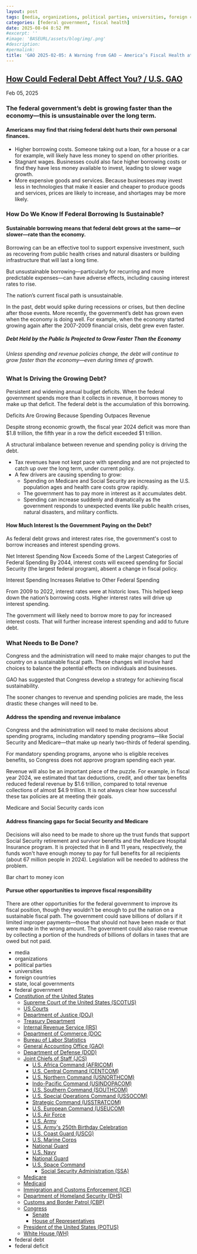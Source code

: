 ```yaml
---
layout: post
tags: [media, organizations, political parties, universities, foreign countries, state local governments, federal government, Constitution of the United States, Supreme Court of the United States (SCOTUS), US Courts, Department of Justice (DOJ), Treasury Department, Internal Revenue Service (IRS), Department of Commerce (DOC, Bureau of Labor Statistics, General Accounting Office (GAO), Department of Defense (DOD), Joint Chiefs of Staff (JCS), U.S. Africa Command (AFRICOM), U.S. Central Command (CENTCOM), U.S. Northern Command (USNORTHCOM), Indo-Pacific Command (USINDOPACOM), U.S. Southern Command (SOUTHCOM), U.S. Special Operations Command (USSOCOM), Strategic Command (USSTRATCOM), U.S. European Command (USEUCOM), U.S. Air Force, U.S. Army, U.S. Army’s 250th Birthday Celebration, U.S. Coast Guard (USCG), U.S. Marine Corps, National Guard, U.S. Navy, National Guard, U.S. Space Command, Social Security Administration (SSA), Medicare, Medicaid, Immigration and Customs Enforcement (ICE), Department of Homeland Security (DHS), Customs and Border Patrol (CBP), Congress, Senate, House of Representatives, President of the United States (POTUS), White House (WH), federal debt, federal deficit]
categories: [federal government, fiscal health]
date: 2025-08-04 8:52 PM
#excerpt: ''
#image: 'BASEURL/assets/blog/img/.png'
#description:
#permalink:
title: 'GAO 2025-02-05: A Warning from GAO – America’s Fiscal Health at Risk'
---
```



## [How Could Federal Debt Affect You? / U.S. GAO](https://www.gao.gov/americas-fiscal-future/how-could-federal-debt-affect-you)

Feb 05, 2025

### The federal government’s debt is growing faster than the economy—this is unsustainable over the long term.

#### Americans may find that rising federal debt hurts their own personal finances.

- Higher borrowing costs. Someone taking out a loan, for a house or a car for example, will likely have less money to spend on other priorities.
- Stagnant wages. Businesses could also face higher borrowing costs or find they have less money available to invest, leading to slower wage growth.
- More expensive goods and services. Because businesses may invest less in technologies that make it easier and cheaper to produce goods and services, prices are likely to increase, and shortages may be more likely.

### How Do We Know If Federal Borrowing Is Sustainable?

#### Sustainable borrowing means that federal debt grows at the same—or slower—rate than the economy.

Borrowing can be an effective tool to support expensive investment, such as recovering from public health crises and natural disasters or building infrastructure that will last a long time.

But unsustainable borrowing—particularly for recurring and more predictable expenses—can have adverse effects, including causing interest rates to rise.

The nation’s current fiscal path is unsustainable.

In the past, debt would spike during recessions or crises, but then decline after those events. More recently, the government’s debt has grown even when the economy is doing well. For example, when the economy started growing again after the 2007-2009 financial crisis, debt grew even faster.

##### Debt Held by the Public Is Projected to Grow Faster Than the Economy

###### Unless spending and revenue policies change, the debt will continue to grow faster than the economy—even during times of growth.

### What Is Driving the Growing Debt?

Persistent and widening annual budget deficits. When the federal government spends more than it collects in revenue, it borrows money to make up that deficit. The federal debt is the accumulation of this borrowing.

Deficits Are Growing Because Spending Outpaces Revenue

<line graph>

Despite strong economic growth, the fiscal year 2024 deficit was more than \$1.8 trillion, the fifth year in a row the deficit exceeded \$1 trillion.

A structural imbalance between revenue and spending policy is driving the debt.

- Tax revenues have not kept pace with spending and are not projected to catch up over the long term, under current policy.
- A few drivers are causing spending to grow:
    - Spending on Medicare and Social Security are increasing as the U.S. population ages and health care costs grow rapidly.
    - The government has to pay more in interest as it accumulates debt.
    - Spending can increase suddenly and dramatically as the government responds to unexpected events like public health crises, natural disasters, and military conflicts.

#### How Much Interest Is the Government Paying on the Debt?

As federal debt grows and interest rates rise, the government's cost to borrow increases and interest spending grows.

Net Interest Spending Now Exceeds Some of the Largest Categories of Federal Spending
<bar chart>
By 2044, interest costs will exceed spending for Social Security (the largest federal program), absent a change in fiscal policy.

Interest Spending Increases Relative to Other Federal Spending

<pie chart>

From 2009 to 2022, interest rates were at historic lows. This helped keep down the nation’s borrowing costs. Higher interest rates will drive up interest spending.

The government will likely need to borrow more to pay for increased interest costs. That will further increase interest spending and add to future debt.

### What Needs to Be Done?

Congress and the administration will need to make major changes to put the country on a sustainable fiscal path. These changes will involve hard choices to balance the potential effects on individuals and businesses.

GAO has suggested that Congress develop a strategy for achieving fiscal sustainability.

The sooner changes to revenue and spending policies are made, the less drastic these changes will need to be.

#### Address the spending and revenue imbalance

Congress and the administration will need to make decisions about spending programs, including mandatory spending programs—like Social Security and Medicare—that make up nearly two-thirds of federal spending.

For mandatory spending programs, anyone who is eligible receives benefits, so Congress does not approve program spending each year.

Revenue will also be an important piece of the puzzle. For example, in fiscal year 2024, we estimated that tax deductions, credit, and other tax benefits reduced federal revenue by $1.6 trillion, compared to total revenue collections of almost $4.9 trillion. It is not always clear how successful these tax policies are at meeting their goals.

Medicare and Social Security cards icon

#### Address financing gaps for Social Security and Medicare

Decisions will also need to be made to shore up the trust funds that support Social Security retirement and survivor benefits and the Medicare Hospital Insurance program. It is projected that in 8 and 11 years, respectively, the funds won't have enough money to pay for full benefits for all recipients (about 67 million people in 2024). Legislation will be needed to address the problem.

Bar chart to money icon

#### Pursue other opportunities to improve fiscal responsibility

There are other opportunities for the federal government to improve its fiscal position, though they wouldn’t be enough to put the nation on a sustainable fiscal path. The government could save billions of dollars if it limited improper payments—those that should not have been made or that were made in the wrong amount. The government could also raise revenue by collecting a portion of the hundreds of billions of dollars in taxes that are owed but not paid.

- media
- organizations 
- political parties 
- universities 
- foreign countries 
- state, local governments 
- federal government 
- [Constitution of the United States](https://constitution.congress.gov/)
    - [Supreme Court of the United States (SCOTUS)](https://www.supremecourt.gov/)
    - [US Courts](https://www.uscourts.gov/)
    - [Department of Justice (DOJ)](https://www.justice.gov/)
    - [Treasury Department](https://home.treasury.gov/)
    - [Internal Revenue Service (IRS)](https://www.irs.gov/)
    - [Department of Commerce (DOC](https://www.commerce.gov/)
    - [Bureau of Labor Statistics](https://www.bls.gov/)
    - [General Accounting Office (GAO)](https://www.gao.gov/)
    - [Department of Defense (DOD)](https://www.defense.gov/)
    - [Joint Chiefs of Staff (JCS)](https://www.jcs.mil/)
        - [U.S. Africa Command (AFRICOM)](https://www.africom.mil/)
        - [U.S. Central Command (CENTCOM)](https://www.centcom.mil/)
        - [U.S. Northern Command (USNORTHCOM)](https://www.northcom.mil/)
        - [Indo-Pacific Command (USINDOPACOM)](https://www.pacom.mil/)
        - [U.S. Southern Command (SOUTHCOM)](http://www.southcom.mil/)
        - [U.S. Special Operations Command (USSOCOM)](https://www.socom.mil/)
        - [Strategic Command (USSTRATCOM)](http://www.stratcom.mil/)
        - [U.S. European Command (USEUCOM)](https://www.eucom.mil/)
        - [U.S. Air Force](https://www.af.mil/)
        - [U.S. Army](https://www.army.mil/)
        - [U.S. Army's 250th Birthday Celebration](https://www.army.mil/1775/)
        - [U.S. Coast Guard (USCG)](https://www.uscg.mil/)
        - [U.S. Marine Corps](https://www.marines.mil/)
        - [National Guard](https://www.nationalguard.mil/)
        - [U.S. Navy](https://www.navy.mil/)
        - [National Guard](https://www.nationalguard.mil/)
        - [U.S. Space Command](https://www.spacecom.mil/)
            - [Social Security Administration (SSA)](https://www.ssa.gov/)
    - [Medicare](https://www.medicare.gov/)
    - [Medicaid](https://www.medicaid.gov/)
    - [Immigration and Customs Enforcement (ICE)](https://www.ice.gov/)
    - [Department of Homeland Security (DHS)](https://www.dhs.gov/)
    - [Customs and Border Patrol (CBP)](https://www.cbp.gov/)
    - [Congress](https://www.congress.gov/)
        - [Senate](https://www.senate.gov/)
        - [House of Representatives](https://www.house.gov/)
    - [President of the United States (POTUS)](https://www.whitehouse.gov/)
    - [White House (WH)](https://www.whitehouse.gov/)
- federal debt 
- federal deficit 
